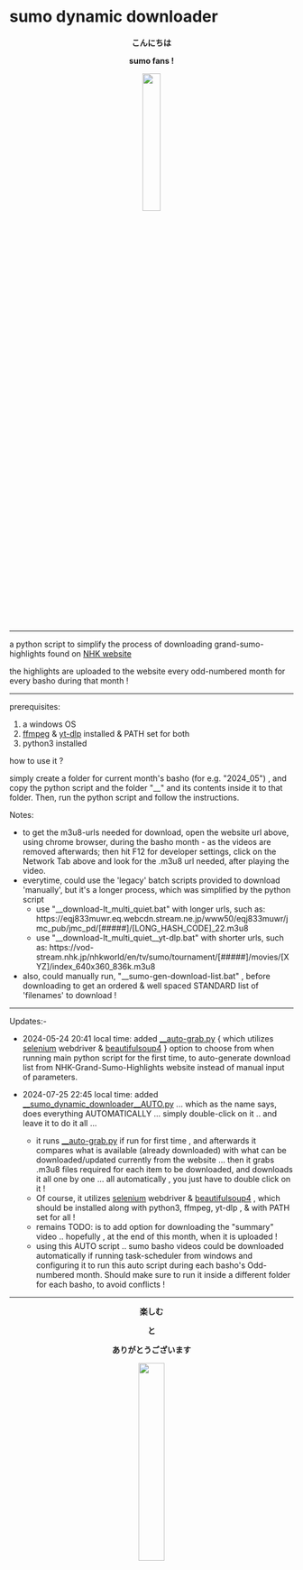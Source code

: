 # sumo dynamic downloader


<b>
<p align="center"> こんにちは </p>
<p align="center"> sumo fans ! </p>
</b>


<p align="center"><img src="https://c.tenor.com/7fz6VTVZTfQAAAAC/tenor.gif" width="25%" height="25%"></p>


- - - - - - - - - - -


a python script to simplify the process of downloading grand-sumo-highlights found on [NHK website](https://www3.nhk.or.jp/nhkworld/en/tv/sumo/) 

the highlights are uploaded to the website every odd-numbered month for every basho during that month !


- - - - - - - - - - -


prerequisites:  
  1. a windows OS
  2. [ffmpeg](https://ffmpeg.org/) & [yt-dlp](https://github.com/yt-dlp/yt-dlp) installed & PATH set for both
  3. python3 installed



how to use it ?

simply create a folder for current month's basho (for e.g. "2024_05") , and copy the python script and the folder "__" and its contents inside it to that folder.
Then, run the python script and follow the instructions.



Notes:
  + to get the m3u8-urls needed for download, open the website url above, using chrome browser, during the basho month - as the videos are removed afterwards; then hit F12 for developer settings, click on the Network Tab above and look for the .m3u8 url needed, after playing the video.
  + everytime, could use the 'legacy' batch scripts provided to download 'manually', but it's a longer process, which was simplified by the python script
      - use "__download-It_multi_quiet.bat" with longer urls, such as: https://<i></i>eqj833muwr.eq.webcdn.stream.ne.jp/www50/eqj833muwr/jmc_pub/jmc_pd/[#####]/[LONG_HASH_CODE]_22.m3u8
      - use "__download-It_multi_quiet__yt-dlp.bat" with shorter urls, such as:  https://<i></i>vod-stream.nhk.jp/nhkworld/en/tv/sumo/tournament/[#####]/movies/[XYZ]/index_640x360_836k.m3u8
  + also, could manually run, "__sumo-gen-download-list.bat" , before downloading to get an ordered & well spaced STANDARD list of 'filenames' to download !

- - - - - - - - - - -
Updates:-

+ 2024-05-24 20:41 local time: added [__auto-grab.py](__/__auto-grab.py) { which utilizes [selenium](https://pypi.org/project/selenium/) webdriver & [beautifulsoup4](https://pypi.org/project/beautifulsoup4/) }  option to choose from when running main python script for the first time, to auto-generate download list from NHK-Grand-Sumo-Highlights website instead of manual input of parameters.

+ 2024-07-25 22:45  local time:  added [__sumo_dynamic_downloader__AUTO.py](__sumo_dynamic_downloader__AUTO.py) ... which as the name says, does everything AUTOMATICALLY  ... simply double-click on it .. and leave it to do it all ...
    + it runs [__auto-grab.py](__/__auto-grab.py) if run for first time , and afterwards it compares what is available (already downloaded) with what can be downloaded/updated currently from the website ... then it grabs .m3u8 files required for each item to be downloaded, and downloads it all one by one ... all automatically , you just have to double click on it !
    + Of course, it utilizes [selenium](https://pypi.org/project/selenium/) webdriver & [beautifulsoup4](https://pypi.org/project/beautifulsoup4/) , which should be installed along with python3, ffmpeg, yt-dlp , & with PATH set for all !
    + remains TODO: is to add option for downloading the "summary" video .. hopefully , at the end of this month, when it is uploaded !
    +  using this AUTO script .. sumo basho videos could be downloaded automatically if running task-scheduler from windows and configuring it to run this auto script during each basho's Odd-numbered month. Should make sure to run it inside a different folder for each basho, to avoid conflicts !
  
- - - - - - - - - - -


<b>
<p align="center">楽しむ</p>


<p align="center">と</p>


<p align="center">ありがとうございます</p>
</b>



<p align="center"><img src="https://c.tenor.com/epsgnw_07kIAAAAC/tenor.gif" width="30%" height="30%"></p>

